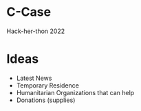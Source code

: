# C-Case
Hack-her-thon 2022

# Ideas

- Latest News
- Temporary Residence
- Humanitarian Organizations that can help
- Donations (supplies)

